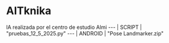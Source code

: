 # AITknika
IA realizada por el centro de estudio Almi  ---   | SCRIPT | "pruebas_12_5_2025.py"  ---   | ANDROID | "Pose Landmarker.zip"
